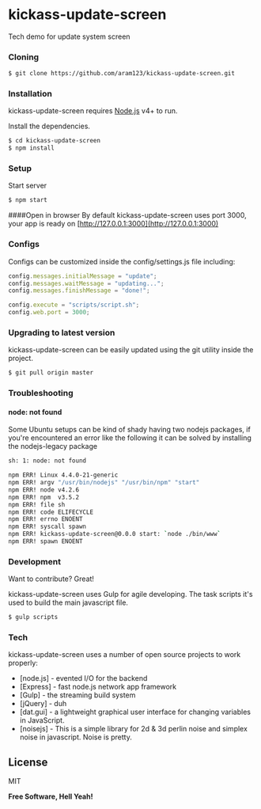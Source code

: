 # kickass-update-screen
Tech demo for update system screen

### Cloning
``` sh
$ git clone https://github.com/aram123/kickass-update-screen.git
```

### Installation

kickass-update-screen requires [Node.js](https://nodejs.org/) v4+ to run.

Install the dependencies.

```sh
$ cd kickass-update-screen
$ npm install
```

### Setup
Start server
```sh
$ npm start
```
####Open in browser
By default kickass-update-screen uses port 3000, your app is ready on [http://127.0.0.1:3000](http://127.0.0.1:3000)

### Configs
Configs can be customized inside the config/settings.js file including:
```js
config.messages.initialMessage = "update";
config.messages.waitMessage = "updating...";
config.messages.finishMessage = "done!";

config.execute = "scripts/script.sh";
config.web.port = 3000;
```

### Upgrading to latest version
kickass-update-screen can be easily updated using the git utility inside the project.
```bash
$ git pull origin master
```

### Troubleshooting
#### node: not found
Some Ubuntu setups can be kind of shady having two nodejs packages, if you're encountered an error like the following
it can be solved by installing the nodejs-legacy package
```sh
sh: 1: node: not found

npm ERR! Linux 4.4.0-21-generic
npm ERR! argv "/usr/bin/nodejs" "/usr/bin/npm" "start"
npm ERR! node v4.2.6
npm ERR! npm  v3.5.2
npm ERR! file sh
npm ERR! code ELIFECYCLE
npm ERR! errno ENOENT
npm ERR! syscall spawn
npm ERR! kickass-update-screen@0.0.0 start: `node ./bin/www`
npm ERR! spawn ENOENT

```
### Development

Want to contribute? Great!

kickass-update-screen uses Gulp for agile developing.
The task scripts it's used to build the main javascript file.

```sh
$ gulp scripts
```

### Tech

kickass-update-screen uses a number of open source projects to work properly:

* [node.js] - evented I/O for the backend
* [Express] - fast node.js network app framework
* [Gulp] - the streaming build system
* [jQuery] - duh
* [dat.gui] - a lightweight graphical user interface for changing variables in JavaScript. 
* [noisejs] - This is a simple library for 2d & 3d perlin noise and simplex noise in javascript. Noise is pretty.

License
----

MIT


**Free Software, Hell Yeah!**
